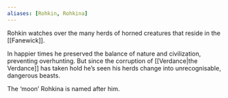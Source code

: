 ```yaml
---
aliases: [Rohkin, Rohkina]
---
```

Rohkin watches over the many herds of horned creatures that reside in the [[Fanewick]].

In happier times he preserved the balance of nature and civilization, preventing overhunting. But since the corruption of [[Verdance|the Verdance]] has taken hold he’s seen his herds change into unrecognisable, dangerous beasts.

The ‘moon’ Rohkina is named after him.
